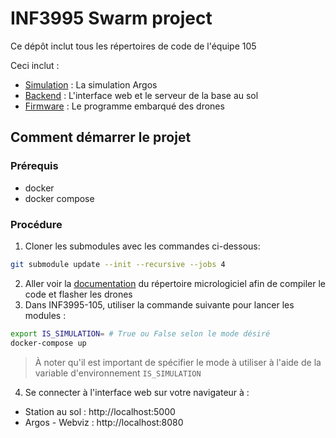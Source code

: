 # INF3995 Swarm project

Ce dépôt inclut tous les répertoires de code de l'équipe 105

Ceci inclut :
- [Simulation](simulation/README.md) : La simulation Argos
- [Backend](backend/README.md) : L'interface web et le serveur de la base au sol
- [Firmware](firmware/README.md) : Le programme embarqué des drones

## Comment démarrer le projet

### Prérequis
- docker 
- docker compose

### Procédure
1. Cloner les submodules avec les commandes ci-dessous:
```bash
git submodule update --init --recursive --jobs 4
```
2. Aller voir la [documentation](firmware/README.md) du répertoire micrologiciel afin de compiler le code et flasher les drones
3. Dans INF3995-105, utiliser la commande suivante pour lancer les modules :
```bash
export IS_SIMULATION= # True ou False selon le mode désiré
docker-compose up
```
>  À noter qu'il est important de spécifier le mode à utiliser à l'aide de la variable d'environnement ``IS_SIMULATION``

4. Se connecter à l'interface web sur votre navigateur à :
- Station au sol : http://localhost:5000
- Argos - Webviz : http://localhost:8080

